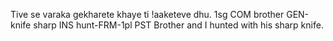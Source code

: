 Tive se varaka gekharete khaye ti !aaketeve dhu.
1sg COM brother GEN-knife sharp INS hunt-FRM-1pl PST
Brother and I hunted with his sharp knife.